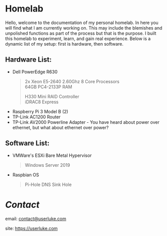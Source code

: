 # Homelab

Hello, welcome to the documentation of my personal homelab. In here you will find what I am currently working on. This may include the blemishes and unpolished functions as part of the process but that is the purpose. I built this homelab to experiment, learn, and gain real experience. Below is a dynamic list of my setup: first is hardware, then software. 


## Hardware List:
* Dell PowerEdge R630
  >2x Xeon E5-2640 2.60Ghz 8 Core Processors  
  >64GB PC4-2133P RAM  
  >  
  >  
  >H330 Mini RAID Controller  
  >iDRAC8 Express  
 * Raspberry Pi 3 Model B (2)
 * TP-Link AC1200 Router
 * TP-Link AV2000 Powerline Adapter - You have heard about power over ethernet, but what about ethernet over power?



## Software List:
* VMWare's ESXi Bare Metal Hypervisor
  >Windows Server 2019
* Raspbian OS  
  >Pi-Hole DNS Sink Hole  
  
# *Contact* 

email: contact@userluke.com

site: https://userluke.com
